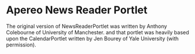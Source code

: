 # Apereo News Reader Portlet

The original version of NewsReaderPortlet was written by Anthony Colebourne of University of Manchester.
and that portlet was heavily based upon the CalendarPortlet written by Jen Bourey of Yale University
(with permission).
